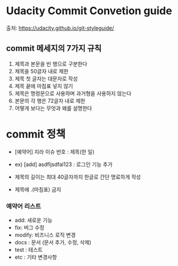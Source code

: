 # Udacity Commit Convetion guide

출처: https://udacity.github.io/git-styleguide/

## commit 메세지의 7가지 규칙

1. 제목과 본문을 빈 행으로 구분한다
2. 제목을 50글자 내로 제한
3. 제목 첫 글자는 대문자로 작성
4. 제목 끝에 마침표 넣지 않기
5. 제목은 명령문으로 사용하며 과거형을 사용하지 않는다
6. 본문의 각 행은 72글자 내로 제한
7. 어떻게 보다는 무엇과 왜를 설명한다

# commit 정책

- [예약어] 지라 이슈 번호 : 제목(한 일)

- ex) [add] asdfljsdfal123 : 로그인 기능 추가

- 제목의 길이는 최대 40글자까지 한글로 간단 명료하게 작성
- 제목에 .(마침표) 금지

### 예약어 리스트

- add: 새로운 기능
- fix: 버그 수정
- modify: 비즈니스 로직 변경
- docs : 문서 (문서 추가, 수정, 삭제)
- test : 테스트
- etc : 기타 변경사항
